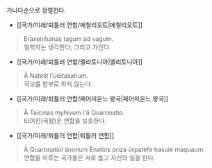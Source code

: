 가나다순으로 정렬한다.

- [[국가/미래/퇴틀러 연합/에철리오트|에철리오트]]

> Eraxeniluinas tagum ad vagum.  
> 철학자는 생각한다; 그리고 가진다.

- [[국가/미래/퇴틀러 연합/엘리토니아|엘리토니아]]

> Ä Natelit l'ueitasahum.  
> 국고를 함부로 하지 않는다.

* [[국가/미래/퇴틀러 연합/페어미온느 왕국|페어미온느 왕국]]

> Ä Taicinas myhivum l'ä Quaronatio.  
> 타이친(국왕)은 연합을 보호한다.

* [[국가/미래/퇴틀러 연합|퇴틀러 연합]]

> Ä Quaronatiol änonum Énatios priza ürpatefe hasuie maquaum.  
> 연합을 이루는 국가들은 서로 돕고 자신의 일을 한다.
